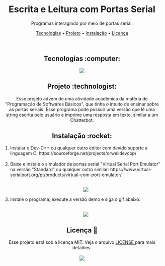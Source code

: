 <h1 align="center">
   Escrita e Leitura com Portas Serial
</h1>
<p align="center">Programas interagindo por meio de portas serial.</p>

<p align="center">
 <a href="#tecnologias">Tecnologias</a> • 
 <a href="#project">Projeto</a> • 
 <a href="#install">Instalação</a> • 
 <a href="#license">Licença</a>
</p>

<br>
<h2 id="tecnologias" align="center">
  Tecnologias :computer: 
</h2>

<p align="center">
  <img src="https://img.shields.io/static/v1?label=&message=C&color=A8B9CC&style=for-the-badge&logo=c&logoColor=gray"/>
</p>

<h2 id="project" align="center">
  Projeto :technologist:
</h2>
<p align="center">
  Esse projeto advem de uma atividade acadêmica da matéria de "Programação de Softwares Básicos", que tinha o intuito de ensinar sobre as portas seriais. Esse programa pode
  possuir uma versão que lê uma string escrita pelo usuário e imprime uma resposta em texto, similar a um Chatterbot.
</p>

<h2 id="install" align="center">
  Instalação :rocket:
</h2>

<ol> 
  <li>Instalar o Dev-C++ ou qualquer outro editor com devido suporte a linguagem C: https://sourceforge.net/projects/orwelldevcpp/</li><br>
  <li>Baixe e instale o simulador de portas serial "Virtual Serial Port Emulator" na versão "Standard" ou qualquer outro similar: https://www.virtual-serialport.org/pt/products/virtual-com-port-emulator/</li><br>
  <p align="center">
    <img src="https://user-images.githubusercontent.com/34111368/102551420-326dd000-409e-11eb-9864-69616650a4f3.png">
  </p>
  <li>Instale o programa, execute a versão demo e siga o gif abaixo.</li><br>
  <p align="center">
    <img src="https://user-images.githubusercontent.com/34111368/102553140-220b2480-40a1-11eb-8bd2-66796878e061.gif">
  </p>
</ol>

<h2 id="license" align="center">
  Licença 📝
</h2>
<p align="center">
  Esse projeto está sob a licença MIT. Veja o arquivo <a href="LICENSE"> LICENSE </a> para mais detalhes.<br><br>
  <img src="https://img.shields.io/static/v1?label=license&message=mit&color=green&style=for-the-badge&logo="/>   
</p>
